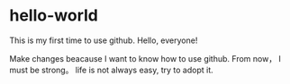 # hello-world
This is my first time to use github. Hello, everyone!

Make changes beacause I want to know how to use github.
From now， I must be strong。
life is not always easy, try to adopt it.
